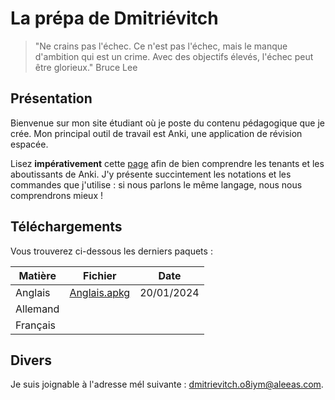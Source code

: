# La prépa de Dmitriévitch

>"Ne crains pas l'échec. Ce n'est pas l'échec, mais le manque d'ambition qui est un crime. Avec des objectifs élevés, l'échec peut être glorieux."
>Bruce Lee

## Présentation

Bienvenue sur mon site étudiant où je poste du contenu pédagogique que je crée.
Mon principal outil de travail est Anki, une application de révision espacée.

Lisez **impérativement** cette [page](documentation.md) afin de bien comprendre les tenants et les aboutissants de Anki. J'y présente
succintement les notations et les commandes que j'utilise : si nous parlons le même langage, nous nous comprendrons mieux !

## Téléchargements

Vous trouverez ci-dessous les derniers paquets :

|  Matière  |            Fichier           |    Date    |
|-----------|------------------------------|------------|
|  Anglais  | [Anglais.apkg](Anglais.apkg) | 20/01/2024 |
|  Allemand |
|  Français |

## Divers

Je suis joignable à l'adresse mél suivante : <dmitrievitch.o8iym@aleeas.com>.
